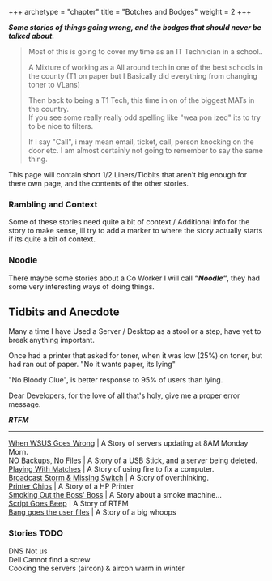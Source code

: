 +++
archetype = "chapter"
title = "Botches and Bodges"
weight = 2
+++

***Some stories of things going wrong, and the bodges that should never be talked about.***  

>Most of this is going to cover my time as an IT Technician in a school..  
>
>A Mixture of working as a All around tech in one of the best schools in the county (T1 on paper but I Basically did everything from changing toner to VLans)  
>
>Then back to being a T1 Tech, this time in on of the biggest MATs in the country.  
> If you see some really really odd spelling like "wea pon ized" its to try to be nice to filters.  
>
> If i say "Call", i may mean email, ticket, call, person knocking on the door etc. I am almost certainly not going to remember to say the same thing.  

This page will contain short 1/2 Liners/Tidbits that aren't big enough for there own page, and the contents of the other stories.

### Rambling and Context  

Some of these stories need quite a bit of context / Additional info for the story to make sense, ill try to add a marker to where the story actually starts if its quite a bit of context.  

### Noodle  

There maybe some stories about a Co Worker I will call ***"Noodle"***, they had some very interesting ways of doing things.  

## Tidbits and Anecdote

Many a time  I have Used a Server / Desktop as a stool or a step, have yet to break anything important.  

Once had a printer that asked for toner, when it was low (25%) on toner, but had ran out of paper. "No it wants paper, its lying"

"No Bloody Clue", is better response to 95% of users than lying.

<!--
I have yet to have a ticket marked "Urgent" that was.

"Script doesn't work", yes it does, you just gave it bad data.  
-->
Dear Developers, for the love of all that's holy, give me a proper error message.

***RTFM***

---

[When WSUS Goes Wrong](../../whoops/8amserver/) | A Story of servers updating at 8AM Monday Morn.  
[NO Backups, No Files](../../whoops/usbserver/) | A Story of a USB Stick, and a server being deleted.  
[Playing With Matches](../../whoops/FireMuhaha/) | A Story of using fire to fix a computer.  
[Broadcast Storm & Missing Switch](../../whoops/BroadcastStorm/) | A Story of overthinking.  
[Printer Chips](../../whoops/PrinterChip/) | A Story of a HP Printer  
[Smoking Out the Boss' Boss](../../whoops/SmokeyBoi/) | A Story about a smoke machine...  
[Script Goes Beep](../../whoops/ScriptGoesBeep/) | A Story of RTFM  
[Bang goes the user files](../../whoops/IntakeGoesByeBye/) | A Story of a big whoops  

### Stories TODO

DNS Not us  
Dell Cannot find a screw   
Cooking the servers (aircon) & aircon warm in winter  
